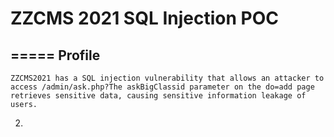 # ZZCMS 2021 SQL Injection POC
=====
Profile
-----
    ZZCMS2021 has a SQL injection vulnerability that allows an attacker to access /admin/ask.php?The askBigClassid parameter on the do=add page retrieves sensitive data, causing sensitive information leakage of users.
2.

